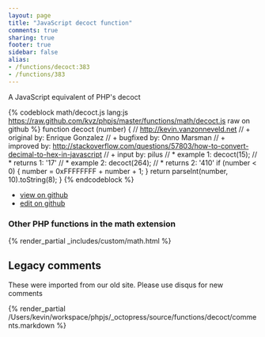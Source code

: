 ```yaml
---
layout: page
title: "JavaScript decoct function"
comments: true
sharing: true
footer: true
sidebar: false
alias:
- /functions/decoct:383
- /functions/383
---
```

<!-- Generated by Rakefile:build -->
A JavaScript equivalent of PHP's decoct

{% codeblock math/decoct.js lang:js https://raw.github.com/kvz/phpjs/master/functions/math/decoct.js raw on github %}
function decoct (number) {
    // http://kevin.vanzonneveld.net
    // +   original by: Enrique Gonzalez
    // +   bugfixed by: Onno Marsman
    // +   improved by: http://stackoverflow.com/questions/57803/how-to-convert-decimal-to-hex-in-javascript
    // +   input by: pilus
    // *     example 1: decoct(15);
    // *     returns 1: '17'
    // *     example 2: decoct(264); 
    // *     returns 2: '410'
    if (number < 0) {
        number = 0xFFFFFFFF + number + 1;
    }
    return parseInt(number, 10).toString(8);
}
{% endcodeblock %}

 - [view on github](https://github.com/kvz/phpjs/blob/master/functions/math/decoct.js)
 - [edit on github](https://github.com/kvz/phpjs/edit/master/functions/math/decoct.js)

### Other PHP functions in the math extension
{% render_partial _includes/custom/math.html %}
## Legacy comments
These were imported from our old site. Please use disqus for new comments
<div style="overflow-y: scroll; height: 500px;">
{% render_partial /Users/kevin/workspace/phpjs/_octopress/source/functions/decoct/comments.markdown %}
</div>

